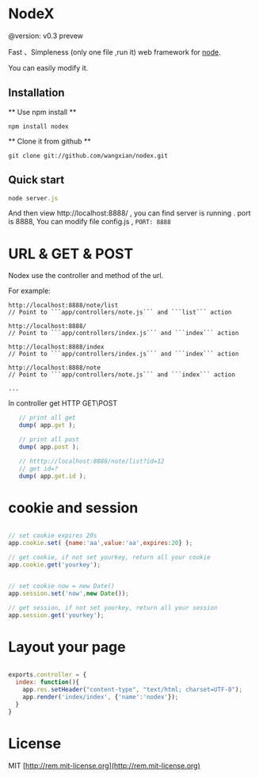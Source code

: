 # NodeX

@version: v0.3 prevew

Fast 、Simpleness (only one file ,run it) web framework for <a href="http://nodejs.org/">node</a>.

You can easily modify it.

## Installation

** Use npm install **

    npm install nodex

** Clone it from github **

    git clone git://github.com/wangxian/nodex.git

## Quick start

```javascript
node server.js
```
And then view http://localhost:8888/ , you can find server is running .
port is 8888, You can modify file config.js , ```PORT: 8888```

# URL & GET & POST

Nodex use the controller and method of the url.

For example:
    
    http://localhost:8888/note/list 
    // Point to ```app/controllers/note.js``` and ```list``` action

    http://localhost:8888/          
    // Point to ```app/controllers/index.js``` and ```index``` action

    http://localhost:8888/index          
    // Point to ```app/controllers/index.js``` and ```index``` action

    http://localhost:8888/note          
    // Point to ```app/controllers/note.js``` and ```index``` action

    ...

In controller get HTTP GET\POST

 ```javascript   
    // print all get
    dump( app.get );

    // print all post
    dump( app.post );

    // htttp://localhost:8888/note/list?id=12
    // get id=?
    dump( app.get.id );
```

# cookie and session

```javascript

// set cookie expires 20s
app.cookie.set( {name:'aa',value:'aa',expires:20} );

// get cookie, if not set yourkey, return all your cookie
app.cookie.get('yourkey');


// set cookie now = new Date()
app.session.set('now',new Date());

// get session, if not set yourkey, return all your session 
app.session.get('yourkey');

```


# Layout your page

```javascript

exports.controller = {    
  index: function(){
    app.res.setHeader("content-type", "text/html; charset=UTF-8");
    app.render('index/index', {'name':'nodex'});
  }
}

```


# License

MIT [http://rem.mit-license.org](http://rem.mit-license.org)
